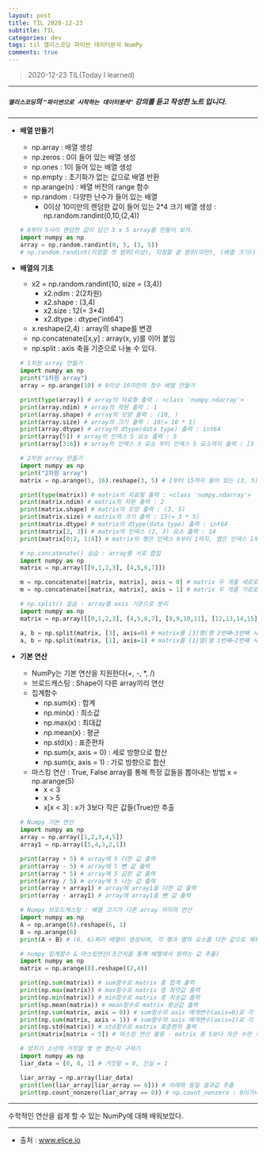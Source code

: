 ```yaml
---
layout: post
title: TIL 2020-12-23 
subtitle: TIL 
categories: dev
tags: til 앨리스코딩 파이썬 데이터분석 NumPy
comments: true
---
```



> 2020-12-23 TIL(Today I learned)
---

##### `앨리스코딩`의 `"파이썬으로 시작하는 데이터분석"` 강의를 듣고 작성한 노트 입니다.
---

* __배열 만들기__
  - np.array : 배열 생성
  - np.zeros : 0이 들어 있는 배열 생성
  - np.ones : 1이 들어 있는 배열 생성
  - np.empty : 초기화가 없는 값으로 배열 반환
  - np.arange(n) : 배열 버전의 range 함수
  - np.random : 다양한 난수가 들어 있는 배열
    + 0이상 10미만의 랜덤한 값이 들어 있는 2*4 크기 배열 생성 : np.random.randint(0,10,(2,4))  
    
  ~~~python
  # 0부터 5사이 랜덤한 값이 담긴 3 x 5 array를 만들어 보자.
  import numpy as np
  array = np.random.randint(0, 5, (3, 5))
  # np.random.randint(지정할 첫 범위(이상), 지정할 끝 범위(미만), (배열 크기))
  ~~~

* __배열의 기초__
  - x2 = np.random.randint(10, size = (3,4))
    + x2.ndim : 2(2차원)
    + x2.shape : (3,4)
    + x2.size : 12(= 3*4)
    + x2.dtype : dtype('int64')
  - x.reshape(2,4) : array의 shape를 변경
  - np.concatenate([x,y] : array(x, y)를 이어 붙임
  - np.split : axis 축을 기준으로 나눌 수 있다.  

  ~~~python
  # 1차원 array 만들기
  import numpy as np
  print("1차원 array")
  array = np.arange(10) # 0이상 10미만의 정수 배열 만들기

  print(type(array)) # array의 자료형 출력 : <class 'numpy.ndarray'>
  print(array.ndim) # array의 차원 출력 : 1
  print(array.shape) # array의 모양 출력 : (10, )
  print(array.size) # array의 크기 출력 : 10(= 10 * 1)
  print(array.dtype) # array의 dtype(data type) 출력 : int64
  print(array[5]) # array의 인덱스 5 요소 출력 : 5
  print(array[3:6]) # array의 인덱스 3 요소 부터 인덱스 5 요소까지 출력 : [3 4 5]
  ~~~

  ~~~python
  # 2차원 array 만들기
  import numpy as np
  print("2차원 array")
  matrix = np.arange(1, 16).reshape(3, 5) # 1부터 15까지 들어 있는 (3, 5)짜리 배열 만들기

  print(type(matrix)) # matrix의 자료형 출력 : <class 'numpy.ndarray'>
  print(matrix.ndim) # matrix의 차원 출력 : 2
  print(matrix.shape) # matrix의 모양 출력 : (3, 5)
  print(matrix.size) # matrix의 크기 출력 : 15(= 3 * 5)
  print(matrix.dtype) # matrix의 dtype(data type) 출력 : int64
  print(matrix[2, 3]) # matrix의 인덱스 (2, 3) 요소 출력 : 14
  print(matrix[0:2, 1:4]) # matrix의 행은 인덱스 0부터 1까지, 열은 인덱스 1부터 3까지 출력 
  ~~~

  ~~~python
  # np.concatenate() 실습 : array를 서로 합침
  import numpy as np
  matrix = np.array([[0,1,2,3], [4,5,6,7]])

  m = np.concatenate([matrix, matrix], axis = 0] # matrix 두 개를 세로로(axis = 0) 붙이기
  m = np.concatenate([matrix, matrix], axis = 1] # matrix 두 개를 가로로(axis = 1) 붙이기
  ~~~

  ~~~python
  # np.split() 실습 : array를 axis 기준으로 분리
  import numpy as np
  matrix = np.array([[0,1,2,3], [4,5,6,7], [8,9,10,11], [12,13,14,15]])

  a, b = np.split(matrix, [3], axis=0) # matrix를 [3]행(행 2번째~3번째 사이)에서 axis=0으로 나누기(세로로 쪼개기)
  a, b = np.split(matrix, [1], axis=1) # matrix를 [1]열(열 1번째~2번째 사이)에서 axis=1으로 나누기(가로로 쪼개기)
  ~~~

* __기본 연산__
  - NumPy는 기본 연산을 지원한다(+, -, *, /)
  - 브로드캐스팅 : Shape이 다른 array끼리 연산
  - 집계함수 
    + np.sum(x) : 합계
    + np.min(x) : 최소값
    + np.max(x) : 최대값
    + np.mean(x) : 평균
    + np.std(x) : 표준편차
    + np.sum(x, axis = 0) : 세로 방향으로 합산
    + np.sum(x, axis = 1) : 가로 방향으로 합산
  - 마스킹 연산 : True, False array를 통해 특정 값들을 뽑아내는 방법
    x = np.arange(5)
      + x < 3 
      + x > 5
      + x[x < 3] : x가 3보다 작은 값들(True)만 추출

  ~~~python
  # Numpy 기본 연산
  import numpy as np
  array = np.array([1,2,3,4,5])
  array1 = np.array([5,4,3,2,1])

  print(array + 5) # array에 5 더한 값 출력
  print(array - 5) # array에 5 뺀 값 출력
  print(array * 5) # array에 5 곱한 값 출력
  print(array / 5) # array에 5 나눈 값 출력
  print(array + array1) # array에 array1을 더한 값 출력
  print(array - array1) # array에 array1을 뺀 값 출력
  ~~~

  ~~~python
  # Numpy 브로드캐스팅 : 배열 크기가 다른 array 끼리의 연산
  import numpy as np
  A = np.arange(6).reshape(6, 1)
  B = np.arange(6)
  print(A + B) # (6, 6)짜리 배열이 생성되며, 각 행과 열의 요소를 더한 값으로 채워짐
  ~~~

  ~~~python
  # numpy 집계함수 & 마스킹연산(조건식을 통해 배열에서 원하는 값 추출)
  import numpy as np
  matrix = np.arange(8).reshape((2,4))

  print(np.sum(matrix)) # sum함수로 matrix 총 합계 출력
  print(np.max(matrix)) # max함수로 matrix 중 최댓값 출력
  print(np.min(matrix)) # min함수로 matrix 중 최솟값 출력
  print(np.mean(matrix)) # mean함수로 matrix 평균값 출력
  print(np.sum(matrix, axis = 0)) # sum함수의 axis 매개변수(axis=0)로 각 열의 합 출력
  print(np.sum(matrix, axis = 1)) # sum함수의 axis 매개변수(axis=1)로 각 행의 합 출력
  print(np.std(matrix)) # std함수로 matrix 표준편차 출력
  print(matrix[matrix < 5]) # 마스킹 연산 활용 - matrix 중 5보다 작은 수만 추출하여 출력
  ~~~

  ~~~python
  # 양치기 소년의 거짓말 몇 번 했는지 구하기
  import numpy as np
  liar_data = [0, 0, 1] # 거짓말 = 0, 진실 = 1

  liar_array = np.array(liar_data)
  print(len(liar_array[liar_array == 0])) # 아래와 동일 결과값 추출
  print(np.count_nonzero(liar_array == 0)) # np.count_nonzero : 0이거나 False인 데이터를 하나씩 count 해주는 함수
  ~~~

---

수학적인 연산을 쉽게 할 수 있는 NumPy에 대해 배워보았다.
 
---
* 출처 : www.elice.io

